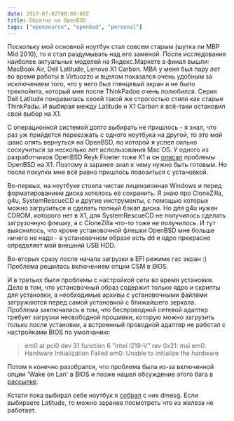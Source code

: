 ```yaml
---
date: 2017-07-02T00:00:00Z
title: Обратно на OpenBSD
tags: ["opensource", "openbsd", "personal"]
---
```


Поскольку мой основной ноутбук стал совсем старым (шутка ли MBP Mid 2010), то я
стал раздумывать над его заменой. После исследования наиболее актуальных
моделей на Яндекс.Маркете в финал вышли: MacBook Air, Dell Latitude, Lenovo X1
Carbon. MBA у меня был пару лет во время работы в Virtuozzo и вцелом показался
очень удобным за исключением того, что у него был глянцевый экран и не было
трекпойнта, который мне после ThinkPadов очень полюбился. Серия Dell Latitude
понравилась своей такой же строгостью стиля как старые ThinkPadы. И выбирая
между Latitude и X1 Carbon я всё-таки остановил свой выбор на X1.

С операционной системой долго выбирать не пришлось - я знал, что раз уж
прийдется переезжать с одного ноутбука на другой, то это мой шанс опять
вернуться на OpenBSD, по которой я успел сильно соскучиться за несколько лет
использования Mac OS. У одного из разработчиков OpenBSD Reyk Floeter тоже X1 и
он [описал](https://gist.github.com/reyk/80dca43c8bcfa76d2a7ff147ea64d442)
проблемы OpenBSD на X1. Поэтому я заранее знал к чему нужно быть готовым. Но
после покупки мне всё равно пришлось повозиться с установкой.

Во-первых, на ноутбуке стояла чистая лицензионная Windows и перед
форматированием диска хотелось её сохранить. Я знаю про CloneZilla, g4u,
SystemRescueCD и другие инструменты, с помощью которых можно загрузиться и
сделать полный бэкап диска. Но для g4u нужен CDROM, которого нет в X1, для
SystemRescueCD не получилось сделать загрузочную флешку, а c CloneZilla что-то
тоже не получилось. И тут выяснилось, что кроме установочной флешки OpenBSD мне
больше ничего не надо - в установочном образе есть dd и ядро прекрасно
определяет мой внешний USB HDD.

Во-вторых сразу после начала загрузки в EFI режиме гас экран :)
Проблема решилась включением опции CSM в BIOS.

И в третьих были проблемы с настройкой сети во время установки. Дело в том, что
установочный образ содержит только ядро и скрипты для установки, а необходимые
архивы с установочными файлами загружаются перед самой установкой с ближайшего
зеркала. Проблема заключалась в том, что беспроводной сетевой адаптер требует
загрузки несвободной прошивки, которую можно загрузить только после установки,
а встроенный проводной адаптер не работал с настройками BIOS по умолчанию:

> em0 at pci0 dev 31 function 6 "Intel I219-V" rev 0x21: msi
> em0: Hardware Initialization Failed
> em0: Unable to initialize the hardware 

Потом я конечно разобрался, что проблема была из-за включенной опции 'Wake on
Lan' в BIOS и позже нашел обсуждение этого бага в
[рассылке](http://openbsd-archive.7691.n7.nabble.com/Hardware-Initialization-Failed-with-Intel-I219-V-td309347.html).

Кстати пока выбирал себе ноутбук я
[собрал](http://dmesgd.nycbug.org/index.cgi?do=index&fts=Sergey+Bronnikov) с
них dmesg. Если выбираете Latitude, то можно заранее посмотреть что из железа
не работает.
